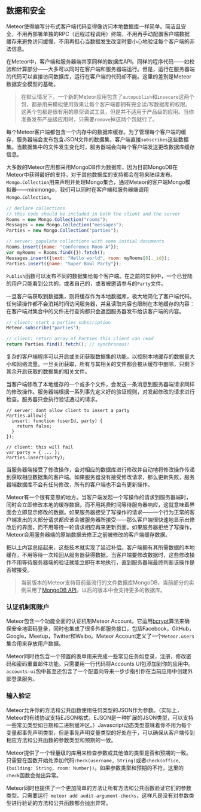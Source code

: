 数据和安全
------------------------

Meteor使得编写分布式客户端代码变得像访问本地数据库一样简单。简洁且安全，不用再部署单独的RPC（远程过程调用）终端，不用再手动配置客户端数据缓存来避免访问缓慢，不用再担心当数据发生改变时要小心地验证每个客户端的非法信息。

在Meteor中，客户端和服务器端共享同样的数据库API。同样的程序代码——如校验和计算部分——大多可以同时在客户端和服务器端运行。但是，运行在服务器端的代码可以直接访问数据库，运行在客户端的代码却不能。这里的差别是Meteor数据安全模型的基础。

>在默认情况下，一个新的Meteor应用包含了`autopublish`和`insecure`这两个包，都是用来模拟使用效果让每个客户端都拥有完全读/写数据库的权限。这两个包都是很有用的原型调试工具，但是并不适用于产品级的应用。当你准备发布产品级应用时，只需要`remove`掉这两个包就行了。

每个Meteor客户端都包含一个内存中的数据库缓存。为了管理每个客户端的缓存，服务器端会发布包含JSON文件的数据集，客户端直接`subscribes`这些数据集。当数据集中的文件发生变化时，服务器端会向每个客户端发送更改数据库缓存信息。

大多数的Meteor应用都采用MongoDB作为数据库，因为目前MongoDB在Meteor中获得最好的支持，对于其他数据库的支持都会在将来陆续发布。`Mongo.Collection`用来声明并处理Mongo集合，通过Meteor的客户端Mongo模拟器——minimongo，我们可以同时在客户端和服务器端调用`Mongo.Collection`。

```   javascript
// declare collections
// this code should be included in both the client and the server
Rooms = new Mongo.Collection("rooms");
Messages = new Mongo.Collection("messages");
Parties = new Mongo.Collection("parties");

// server: populate collections with some initial documents
Rooms.insert({name: "Conference Room A"});
var myRooms = Rooms.find({}).fetch();
Messages.insert({text: "Hello world", room: myRooms[0]._id});
Parties.insert({name: "Super Bowl Party"});
```

`Publish`函数可以发布不同的数据集给每个客户端。在之前的实例中，一个已登陆的用户只能看到公共的，或者自己的，或者被邀请参与的`Party`文件。

一旦客户端获取到数据集，则将缓存作为本地数据库，极大地简化了客户端代码。任何读操作都不会消耗时间访问服务器，并且读取内容也限制在本地缓存的内容：在客户端对集合中的文件进行查询都只会返回服务器发布给该客户端的内容。

``` javascript
// client: start a parties subscription
Meteor.subscribe("parties");

// client: return array of Parties this client can read
return Parties.find().fetch(); // synchronous!
```

复杂的客户端程序可以开启或关闭获取数据集的功能，以控制本地缓存的数据量大小和网络流量。一旦关闭获取，所有与其相关的文件都会被从缓存中删除，只剩下其余开启获取的数据集的相关文件。

当客户端修改了本地缓存的一个或多个文件，会发送一条消息到服务器端请求同样的修改操作。服务器端根据一系列事先定义好的验证规则，对发起修改的请求进行检查。服务器只会执行验证通过的请求。

``` javascipt
// server: dont allow client to insert a party
Parties.allow({
  insert: function (userId, party) {
    return false;
  }
});

// client: this will fail
var party = { ... };
Parties.insert(party);
```

当服务器端接受了修改操作，会对相应的数据库进行修改并自动地将修改操作传递到获取相应数据集的客户端。如果服务器没有接受修改请求，那么更新失败，服务器端数据库不会有任何修改，所有的客户端也不会有更新操作。

Meteor有一个很有意思的地方。当客户端发起一个写操作的请求到服务器端时，同时会立即修改本地的缓存数据，而不用耗费时间等待服务器响应，这就意味着界面会立即显示修改的数据。如果服务器接受了写操作的请求——一个行为正常的客户端发出的大部分请求都应该会被服务器所接受——那么客户端很快速地显示出修改后的界面，而不用等待一轮请求相应再来更新页面。如果服务器拒绝了写操作，Meteor会用服务器端的原始数据去修正之前被修改的客户端缓存数据。

把以上内容总结起来，这些技术就实现了延迟补偿。客户端拥有其所需数据的本地缓存，不用等待一次轮回从服务器获得数据。当客户端要修改数据时，这些修改操作不用等待服务器端的验证就能立即在本地执行，直到服务器端最终判断该操作是否被接受。

> 当前版本的Meteor支持目前最流行的文件数据库MongoDB，当前部分的实例采用了[MongoDB API](http://docs.mongodb.org/manual/contents/)。以后的版本中会支持更多的数据库。

### 认证机制和账户

Meteor包含一个功能全面的认证机制Meteor Account。它运用[bcrypt](http://en.wikipedia.org/wiki/Bcrypt)算法来确保安全地密码登录，同时也集成了很多外部服务接口，包括Facebook，GitHub，Google，Meetup，Twitter和Weibo。Meteor Account定义了一个`Meteor.users`集合用来存放用户数据。

Meteor同时也包含一个预置的表单用来完成一些常见任务如登录，注册，修改密码和密码重置邮件功能。只需要用一行代码将Accounts UI包添加到你的应用中。`accounts-ui`包中甚至还包含了一个配置向导来一步步指引你在当前应用中创建外部登录服务。

### 输入验证

Meteor允许你的方法和公共函数使用任何类型的JSON作为参数。（实际上，Meteor的有线协议支持EJSON格式，EJSON是一种扩展的JSON类型，可以支持一些常见类型如日期和二进制缓冲区。）Javascript动态类型意味着你不用为每个变量都事先声明类型，但是事先声明变量类型的好处在于，可以确保从客户端传到相应方法和公共函数的参数类型和预期的一致。

Meteor提供了一个轻量级的库用来检查参数或其他值的类型是否和预期的一致。只需要在函数开始处添加代码`check(username, String)`或者`check(office, {building: String, room: Number})`。如果参数类型和预期的不符，这里的`check`函数会抛出异常。

Meteor同时也提供了一个更加简单的方法让所有方法和公共函数验证它们的参数类型。只需要运行` meteor add audit-argument-checks`，这样凡是没有对参数类型进行验证的方法和公共函数都会抛出异常。

